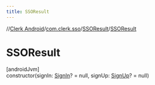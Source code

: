 ```yaml
---
title: SSOResult
---
```

//[Clerk Android](../../../index.html)/[com.clerk.sso](../index.html)/[SSOResult](index.html)/[SSOResult](-s-s-o-result.html)



# SSOResult



[androidJvm]\
constructor(signIn: [SignIn](../../com.clerk.signin/-sign-in/index.html)? = null, signUp: [SignUp](../../com.clerk.signup/-sign-up/index.html)? = null)




